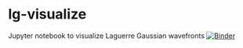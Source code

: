 # lg-visualize
Jupyter notebook to visualize Laguerre Gaussian wavefronts
[![Binder](https://mybinder.org/badge_logo.svg)](https://mybinder.org/v2/gh/sarahchase/lg-visualize/HEAD)
